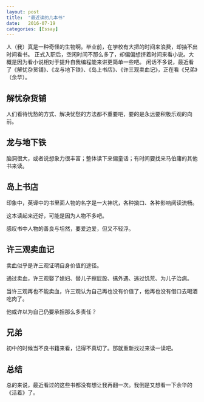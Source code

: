 ```yaml
---
layout: post
title:  "最近读的几本书"
date:   2016-07-19
categories: [Essay]
---
```


人（我）真是一种奇怪的生物啊。毕业前，在学校有大把的时间来浪费，却抽不出时间看书。
正式入职后，空闲时间不那么多了，却偏偏想挤着时间来看小说。大概是因为看小说相对于提升自我编程能来讲更简单一些吧。
闲话不多说，最近看了《解忧杂货铺》、《龙与地下铁》、《岛上书店》、《许三观卖血记》，正在看《兄弟》（余华）。

## 解忧杂货铺

人们看待忧愁的方式、解决忧愁的方法都不重要吧，要的是永远要积极乐观的向前。

## 龙与地下铁

脑洞很大，或者说想象力很丰富；整体读下来偏童话；有时间要找来马伯庸的其他书来读。

## 岛上书店

印象中，英译中的书里面人物的名字是一大神坑，各种拗口、各种影响阅读流畅。

这本读起来还好，可能是因为人物不多吧。

感叹书中人物的善良与坦然，要爱边爱，但又不轻浮。

## 许三观卖血记

卖血似乎是许三观证明自身价值的途径。

通过卖血，许三观娶了媳妇、替儿子擦屁股、搞外遇、逃过饥荒、为儿子治病。

当许三观再也不能卖血，许三观认为自己再也没有价值了，他再也没有借口去喝酒吃肉了。

他或许以为自己仍要承担那么多责任？

## 兄弟

初中的时候当不良书籍来看，记得不真切了。那就重新找过来读一读吧。

## 总结

总的来说，最近看过的这些书都没有想让我再翻一次。我倒是又想看一下余华的《活着》了。

